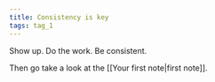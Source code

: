 ```yaml
---
title: Consistency is key
tags: tag_1
---
```


Show up. Do the work. Be consistent.

Then go take a look at the [[Your first note|first note]].
